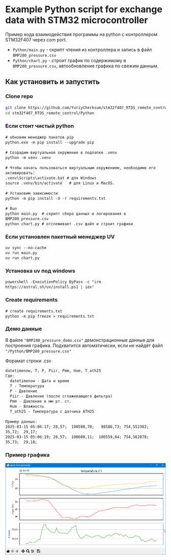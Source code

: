 
# Example Python script for exchange data with STM32 microcontroller

Пример кода взаимодействия программы на python с контроллером STM32F407 через com port.
- ```Python/main.py``` - скрипт чтения из контроллера и запись в файл ```BMP280_pressure.csv```
- ```Python/chart.py``` - строит график по содержимому в ```BMP280_pressure.csv```, автообновление графика по свежим данным.

## Как установить и запустить
### Clone repo
```bash
git clone https://github.com/YuriyChecksum/stm32f407_RTOS_remote_control.git
cd stm32f407_RTOS_remote_control/Python
```

### Если стоит чистый python
```shell
# обновим менеджер пакетов pip
python.exe -m pip install --upgrade pip

# Создадим виртуальное окружение в подпапке .venv
python -m venv .venv

# Чтобы начать пользоваться виртуальным окружением, необходимо его активировать:
.venv\Scripts\activate.bat # для Windows
source .venv/bin/activate   # для Linux и MacOS.

# Установим зависимости
python -m pip install -U -r requirements.txt

# Run
python main.py  # скрипт сбора данных и логирования в BMP280_pressure.csv
python chart.py # отслеживает .csv файл и строит графики
```

### Если установлен пакетный менеджер UV
```shell
uv sync --no-cache
uv run main.py
uv run chart.py
```

### Установка uv под windows
```shell
powershell -ExecutionPolicy ByPass -c "irm https://astral.sh/uv/install.ps1 | iex"
```

### Create requirements
```shell
# create requirements.txt
python -m pip freeze > requirements.txt
```
### Демо данные
В файле ```"BMP280_pressure_demo.csv"``` демонстрационные данные для построения графика.
Подхватится автоматически, если не найдёт файл ```"/Python/BMP280_pressure.csv"```

Форамат строки .csv
```
datetimenow, T, P, Piir, Pmm, Hum, T_ath25
Где:
  datetimenow - Дата и время
  T - Температура
  P - Давление
  Piir - Давление (после сглаживающего фильтра)
  Pmm - Давление в мм рт. ст.
  Hum - Влажность
  T_ath25 - Температура с датчика ATH25

Пример данных:
2025-03-15 05:06:17; 28,57;  100598,70;   98586,73; 754,552302;  35,72;  29,17;
2025-03-15 05:06:19; 28,57;  100600,11;  100559,84; 754,562878;  35,73;  29,18;
```

### Пример графика
![Python Chart Screen](chart_screen.png)